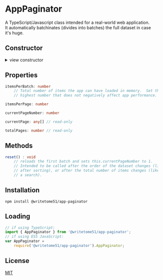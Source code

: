 # AppPaginator

A TypeScript/Javascript class intended for a real-world web application.  
It automatically batchinates (divides into batches) the full dataset in case it's huge.  



## Constructor
<details>
<summary>view constructor</summary>

```ts
constructor(
    dataSource: {

        getBatch: (
            // The number of items `getBatch()` returns must match `itemsPerBatch`.
            // If `isLastBatch` is true, it must only return the remaining items 
            // in the dataset and ignore itemsPerBatch.
                        
            batchNumber: number, itemsPerBatch: number, isLastBatch: boolean
            
        ) => any[];
        
        dataTotal: number;
            // The number of items in entire dataset, not the batch.
            // This must stay accurate after actions that change the total, such 
            // as searches.
    }
)
```
</details>


## Properties
```ts
itemsPerBatch: number
    // Total number of items the app can have loaded in memory.  Set this to 
    // highest number that does not negatively affect app performance.

itemsPerPage: number

currentPageNumber: number

currentPage: any[] // read-only

totalPages: number // read-only
```


## Methods
```ts
reset() : void
    // reloads the first batch and sets this.currentPageNumber to 1.
    // Intended to be called after the order of the dataset changes (like 
    // after sorting), or after the total number of items changes (like after 
    // a search).
```


## Installation

`npm install @writetome51/app-paginator`

## Loading
```ts
// if using TypeScript:
import { AppPaginator } from '@writetome51/app-paginator';
// if using ES5 JavaScript:
var AppPaginator = 
    require('@writetome51/app-paginator').AppPaginator;
```

## License
[MIT](https://choosealicense.com/licenses/mit/)
